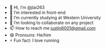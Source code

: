 - 👋 Hi, I’m @jlai263
- 👀 I’m interested in front-end
- 🌱 I’m currently studying at Western University
- 💞️ I’m looking to collaborate on any project
- 📫 How to reach me justin6001@gmail.com
- 😄 Pronouns: He/him
- ⚡ Fun fact: I love running

<!---
jlai263/jlai263 is a ✨ special ✨ repository because its `README.md` (this file) appears on your GitHub profile.
You can click the Preview link to take a look at your changes.
--->
